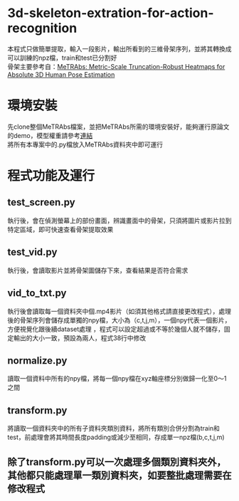 # 3d-skeleton-extration-for-action-recognition
本程式只做簡單提取，輸入一段影片，輸出所看到的三維骨架序列，並將其轉換成可以訓練的npz檔，train和test已分割好  
骨架主要參考自：[MeTRAbs: Metric-Scale Truncation-Robust Heatmaps for Absolute 3D Human Pose Estimation](https://github.com/isarandi/metrabs?tab=readme-ov-file#metrabs-absolute-3d-human-pose-estimator)  
# 環境安裝
先clone整個MeTRAbs檔案，並把MeTRAbs所需的環境安裝好，能夠運行原論文的demo，模型權重請參考[連結](https://omnomnom.vision.rwth-aachen.de/data/metrabs/)  
將所有本專案中的.py檔放入MeTRAbs資料夾中即可運行
# 程式功能及運行
## test_screen.py
執行後，會在偵測螢幕上的部份畫面，辨識畫面中的骨架，只須將圖片或影片拉到特定區域，即可快速查看骨架提取效果    
  
## test_vid.py
執行後，會讀取影片並將骨架圖儲存下來，查看結果是否符合需求  
  
## vid_to_txt.py
執行後會讀取每一個資料夾中個.mp4影片（如須其他格式請直接更改程式），處理後的骨架序列會儲存成單獨的npy檔，大小為（c,t,j,m），一個npy代表一個影片，方便視覺化跟後續dataset處理 ，程式可以設定超過或不等於幾個人就不儲存，固定輸出的大小一致，預設為兩人，程式38行中修改 
  
## normalize.py
讀取一個資料中所有的npy檔，將每一個npy檔在xyz軸座標分別做歸一化至0～1之間 
  
## transform.py
將讀取一個資料夾中的所有子資料夾類別資料，將所有類別合併分割為train和test，前處理會將其時間長度padding或減少至相同，存成單一npz檔(b,c,t,j,m)  

## 除了transform.py可以一次處理多個類別資料夾外，其他都只能處理單一類別資料夾，如要整批處理需要在修改程式  
